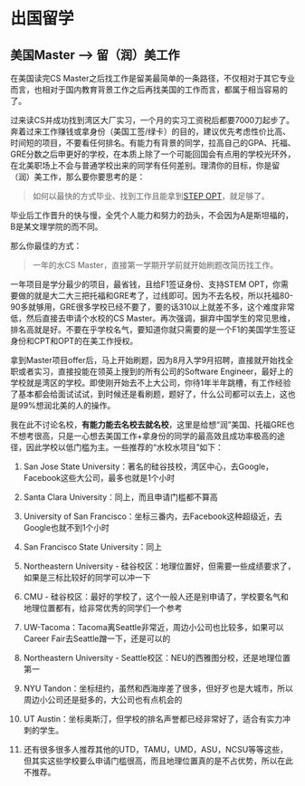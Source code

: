 # 出国留学

## 美国Master --> 留（润）美工作
在美国读完CS Master之后找工作是留美最简单的一条路径，不仅相对于其它专业而言，也相对于国内教育背景工作之后再找美国的工作而言，都属于相当容易的了。

过来读CS并成功找到湾区大厂实习，一个月的实习工资税后都要7000刀起步了。奔着过来工作赚钱或拿身份（美国工签/绿卡）的目的，建议优先考虑性价比高、时间短的项目，不要看任何排名。有能力有背景的同学，拉高自己的GPA、托福、GRE分数之后申更好的学校，在本质上除了一个可能回国会有点用的学校光环外，在北美职场上不会与普通学校出来的同学有任何差别。理清你的目标，你是留（润）美工作，那么要你要思考的是：

> 如何以最快的方式毕业、找到工作且能拿到[STEP OPT](https://www.uscis.gov/working-in-the-united-states/students-and-exchange-visitors/optional-practical-training-extension-for-stem-students-stem-opt)，就足够了。

毕业后工作晋升的快与慢，全凭个人能力和努力的劲头，不会因为A是斯坦福的，B是某文理学院的而不同。

那么你最佳的方式：
> 一年的水CS Master，直接第一学期开学前就开始刷题改简历找工作。

一年项目是学分最少的项目，最省钱，且给F1签证身份、支持STEM OPT，你需要做的就是大二大三把托福和GRE考了，过线即可。因为不去名校，所以托福80-90多就够用，GRE很多学校已经不要了，要的话310以上就差不多，这个难度非常低，然后直接去申请个水校的CS Master。再次强调，摒弃中国学生的常见思维，排名高就是好。不要在乎学校名气，要知道你就只需要的是一个F1的美国学生签证身份和CPT和OPT的在美工作授权。

拿到Master项目offer后，马上开始刷题，因为8月入学9月招聘，直接就开始找全职或者实习，直接投能在领英上搜到的所有公司的Software Engineer，最好上的学校就是湾区的学校。即使刚开始去不上大公司，你待1年半年跳槽，有工作经验了基本都会给面试试试，到时候还是看刷题，题好了，什么公司都可以去上，这也是99%想润北美的人的操作。

我在此不讨论名校，**有能力能去名校去就名校**，这里是给想“润”美国、托福GRE也不想考很高，只是一心想去美国工作+拿身份的同学的最高效且成功率极高的途径，因此学校以低门槛为主。一些推荐的“水校水项目”如下：

1. San Jose State University：著名的硅谷技校，湾区中心，去Google，Facebook这些大公司，最多也就是1个小时

2. Santa Clara University：同上，而且申请门槛都不算高

3. University of San Francisco：坐标三番内，去Facebook这种超级近，去Google也就不到1个小时

4. San Francisco State University：同上

5. Northeastern University - 硅谷校区：地理位置好，但需要一些成绩要求了，如果是三标比较好的同学可以冲一下

6. CMU - 硅谷校区：最好的学校了，这个一般人还是别申请了，学校要名气和地理位置都有，给非常优秀的同学们一个参考

7. UW-Tacoma：Tacoma离Seattle非常近，周边小公司也比较多，如果可以Career Fair去Seattle蹭一下，还是可以的

8. Northeastern University - Seattle校区：NEU的西雅图分校，还是地理位置第一

9. NYU Tandon：坐标纽约，虽然和西海岸差了很多，但好歹也是大城市，所以周边小公司还是挺多的，大公司也有点机会的

10. UT Austin：坐标奥斯汀，但学校的排名声誉都已经非常好了，适合有实力冲刺的学生。

11. 还有很多很多人推荐其他的UTD，TAMU，UMD，ASU，NCSU等等这些，但其实这些学校要么申请门槛很高，而且地理位置真的是不占优势，所以在此不推荐。
